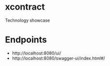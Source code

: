 # xcontract
Technology showcase

# Endpoints
* http://localhost:8080/ui/
* http://localhost:8080/swagger-ui/index.html#/
